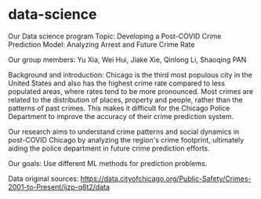 # data-science

Our Data science program Topic:
Developing a Post-COVID Crime Prediction Model: Analyzing Arrest and Future Crime Rate

Our group members:
Yu Xia, Wei Hui, Jiake Xie, Qinlong Li, Shaoqing PAN

Background and introduction:
Chicago is the third most populous city in the United States and also has the highest crime rate compared to less populated areas, where rates tend to be more pronounced. Most crimes are related to the distribution of places, property and people, rather than the patterns of past crimes. This makes it difficult for the Chicago Police Department to improve the accuracy of their crime prediction system.

Our research aims to understand crime patterns and social dynamics in post-COVID Chicago by analyzing the region's crime footprint, ultimately aiding the police department in future crime prediction efforts.

Our goals:
Use different ML methods for prediction problems.

Data original sources:
https://data.cityofchicago.org/Public-Safety/Crimes-2001-to-Present/ijzp-q8t2/data



